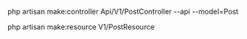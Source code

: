 php artisan make:controller Api/V1/PostController --api --model=Post

php artisan make:resource V1/PostResource
